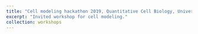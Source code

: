 ```yaml
---
title: "Cell modeling hackathon 2019, Quantitative Cell Biology, University of California, San Francisco"
excerpt: "Invited workshop for cell modeling."
collection: workshops
---
```

